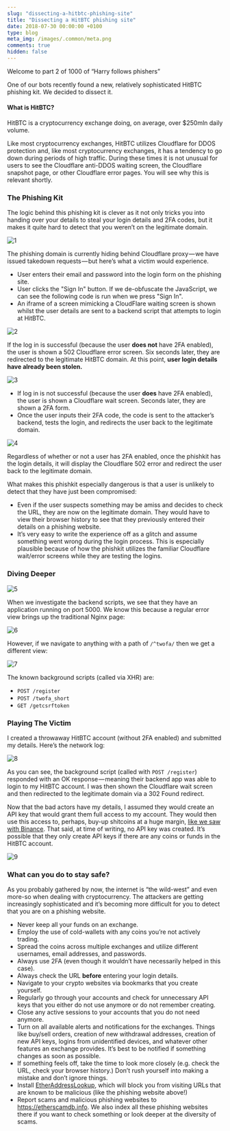 ```yaml
---
slug: "dissecting-a-hitbtc-phishing-site"
title: "Dissecting a HitBTC phishing site"
date: 2018-07-30 00:00:00 +0100
type: blog
meta_img: /images/.common/meta.png
comments: true
hidden: false
---
```


Welcome to part 2 of 1000 of “Harry follows phishers”

One of our bots recently found a new, relatively sophisticated HitBTC phishing kit. We decided to dissect it.

#### What is HitBTC?

HitBTC is a cryptocurrency exchange doing, on average, over $250mln daily volume.

Like most cryptocurrency exchanges, HitBTC utilizes Cloudflare for DDOS protection and, like most cryptocurrency exchanges, it has a tendency to go down during periods of high traffic. During these times it is not unusual for users to see the Cloudflare anti-DDOS waiting screen, the Cloudflare snapshot page, or other Cloudflare error pages. You will see why this is relevant shortly.

### The Phishing Kit

The logic behind this phishing kit is clever as it not only tricks you into handing over your details to steal your login details and 2FA codes, but it makes it quite hard to detect that you weren’t on the legitimate domain.

![1](./images/dissecting-a-hitbtc-phishing-site/1.png)

The phishing domain is currently hiding behind Cloudflare proxy — we have issued takedown requests — but here’s what a victim would experience.

* User enters their email and password into the login form on the phishing site.
* User clicks the "Sign In" button. If we de-obfuscate the JavaScript, we can see the following code is run when we press "Sign In".
* An iframe of a screen mimicking a CloudFlare waiting screen is shown whilst the user details are sent to a backend script that attempts to login at HitBTC.

![2](./images/dissecting-a-hitbtc-phishing-site/2.png)

If the log in is successful (because the user **does not** have 2FA enabled), the user is shown a 502 Cloudflare error screen. Six seconds later, they are redirected to the legitimate HitBTC domain. At this point, **user login details have already been stolen.**

![3](./images/dissecting-a-hitbtc-phishing-site/3.png)

* If log in is not successful (because the user **does** have 2FA enabled), the user is shown a Cloudflare wait screen. Seconds later, they are shown a 2FA form.
* Once the user inputs their 2FA code, the code is sent to the attacker’s backend, tests the login, and redirects the user back to the legitimate domain.

![4](./images/dissecting-a-hitbtc-phishing-site/4.png)

Regardless of whether or not a user has 2FA enabled, once the phishkit has the login details, it will display the Cloudflare 502 error and redirect the user back to the legitimate domain.

What makes this phishkit especially dangerous is that a user is unlikely to detect that they have just been compromised:

* Even if the user suspects something may be amiss and decides to check the URL, they are now on the legitimate domain. They would have to view their browser history to see that they previously entered their details on a phishing website.
* It’s very easy to write the experience off as a glitch and assume something went wrong during the login process. This is especially plausible because of how the phishkit utilizes the familiar Cloudflare wait/error screens while they are testing the logins.

### Diving Deeper

![5](./images/dissecting-a-hitbtc-phishing-site/5.png)

When we investigate the backend scripts, we see that they have an application running on port 5000. We know this because a regular error view brings up the traditional Nginx page:

![6](./images/dissecting-a-hitbtc-phishing-site/6.png)

However, if we navigate to anything with a path of `/^twofa/` then we get a different view:

![7](./images/dissecting-a-hitbtc-phishing-site/7.png)

The known background scripts (called via XHR) are:
* `POST /register`
* `POST /twofa_short`
* `GET /getcsrftoken`

### Playing The Victim

I created a throwaway HitBTC account (without 2FA enabled) and submitted my details. Here’s the network log:

![8](./images/dissecting-a-hitbtc-phishing-site/8.png)

As you can see, the background script (called with `POST /register`) responded with an OK response — meaning their backend app was able to login to my HitBTC account. I was then shown the Cloudflare wait screen and then redirected to the legitimate domain via a 302 Found redirect.

Now that the bad actors have my details, I assumed they would create an API key that would grant them full access to my account. They would then use this access to, perhaps, buy-up shitcoins at a huge margin, [like we saw with Binance](https://www.reddit.com/r/BinanceExchange/comments/82pj5p/please_read_regarding_unauthorized_market_sells/). That said, at time of writing, no API key was created. It’s possible that they only create API keys if there are any coins or funds in the HitBTC account.

![9](./images/dissecting-a-hitbtc-phishing-site/9.png)

### What can you do to stay safe?

As you probably gathered by now, the internet is “the wild-west” and even more-so when dealing with cryptocurrency. The attackers are getting increasingly sophisticated and it’s becoming more difficult for you to detect that you are on a phishing website.

* Never keep all your funds on an exchange.
* Employ the use of cold-wallets with any coins you’re not actively trading.
* Spread the coins across multiple exchanges and utilize different usernames, email addresses, and passwords.
* Always use 2FA (even though it wouldn’t have necessarily helped in this case).
* Always check the URL **before** entering your login details.
* Navigate to your crypto websites via bookmarks that you create yourself.
* Regularly go through your accounts and check for unnecessary API keys that you either do not use anymore or do not remember creating.
* Close any active sessions to your accounts that you do not need anymore.
* Turn on all available alerts and notifications for the exchanges. Things like buy/sell orders, creation of new withdrawal addresses, creation of new API keys, logins from unidentified devices, and whatever other features an exchange provides. It’s best to be notified if something changes as soon as possible.
* If something feels off, take the time to look more closely (e.g. check the URL, check your browser history.) Don’t rush yourself into making a mistake and don’t ignore things.
* Install [EtherAddressLookup](https://chrome.google.com/webstore/detail/etheraddresslookup/pdknmigbbbhmllnmgdfalmedcmcefdfn), which will block you from visiting URLs that are known to be malicious (like the phishing website above!)
* Report scams and malicious phishing websites to https://etherscamdb.info. We also index all these phishing websites there if you want to check something or look deeper at the diversity of scams.